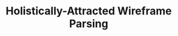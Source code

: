 ---
title: "Holistically-Attracted Wireframe Parsing"
year: 2020
pdf_url: "https://arxiv.org/abs/2003.01663"
category: "vision"
author_list: "Tianfu Wu, Nan Xue, Song Bai, Fudong Wang, Gui-Song Xia, Liangpei Zhang, Philip H.S. Torr"
grant: "MURI"
pub_in: "Computer Vision and Pattern Recognition 2020"
---